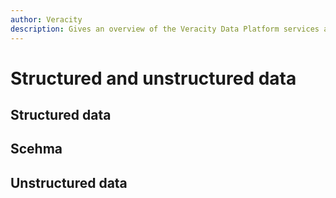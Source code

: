 ```yaml
---
author: Veracity
description: Gives an overview of the Veracity Data Platform services and related components.
---
```


# Structured and unstructured data

## Structured data

## Scehma

## Unstructured data
